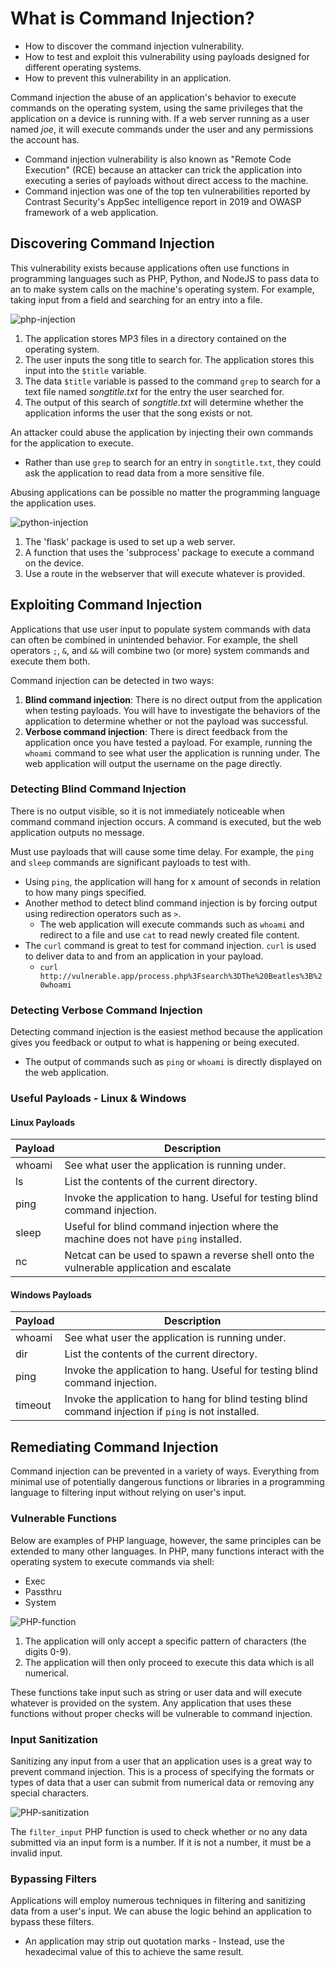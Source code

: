 # What is Command Injection?

* How to discover the command injection vulnerability.
* How to test and exploit this vulnerability using payloads designed for different operating systems.
* How to prevent this vulnerability in an application.

Command injection the abuse of an application's behavior to execute commands on the operating system, using the same privileges that the application on a device is running with. If a web server running as a user named _joe_, it will execute commands under the user and any permissions the account has.

* Command injection vulnerability is also known as "Remote Code Execution" (RCE) because an attacker can trick the application into executing a series of payloads without direct access to the machine.
* Command injection was one of the top ten vulnerabilities reported by Contrast Security's AppSec intelligence report in 2019 and OWASP framework of a web application.

## Discovering Command Injection

This vulnerability exists because applications often use functions in programming languages such as PHP, Python, and NodeJS to pass data to an to make system calls on the machine's operating system. For example, taking input from a field and searching for an entry into a file.

![php-injection](https://tryhackme-images.s3.amazonaws.com/user-uploads/5de96d9ca744773ea7ef8c00/room-content/a54a09f7c4efa1d340ab678ece230c44.png)

1. The application stores MP3 files in a directory contained on the operating system.
2. The user inputs the song title to search for. The application stores this input into the `$title` variable.
3. The data `$title` variable is passed to the command `grep` to search for a text file named _songtitle.txt_ for the entry the user searched for.
4. The output of this search of _songtitle.txt_ will determine whether the application informs the user that the song exists or not.

An attacker could abuse the application by injecting their own commands for the application to execute.

* Rather than use `grep` to search for an entry in `songtitle.txt`, they could ask the application to read data from a more sensitive file.

Abusing applications can be possible no matter the programming language the application uses.

![python-injection](https://tryhackme-images.s3.amazonaws.com/user-uploads/5de96d9ca744773ea7ef8c00/room-content/04a1cb87fad0a9b47761afddc48e0bf2.png)

1. The 'flask' package is used to set up a web server.
2. A function that uses the 'subprocess' package to execute a command on the device.
3. Use a route in the webserver that will execute whatever is provided.

## Exploiting Command Injection

Applications that use user input to populate system commands with data can often be combined in unintended behavior. For example, the shell operators `;`, `&`, and `&&` will combine two (or more) system commands and execute them both.

Command injection can be detected in two ways:

1. **Blind command injection**: There is no direct output from the application when testing payloads. You will have to investigate the behaviors of the application to determine whether or not the payload was successful.
2. **Verbose command injection**: There is direct feedback from the application once you have tested a payload. For example, running the `whoami` command to see what user the application is running under. The web application will output the username on the page directly.

### Detecting Blind Command Injection

There is no output visible, so it is not immediately noticeable when command command injection occurs. A command is executed, but the web application outputs no message.

Must use payloads that will cause some time delay. For example, the `ping` and `sleep` commands are significant payloads to test with.

* Using `ping`, the application will hang for x amount of seconds in relation to how many pings specified.
* Another method to detect blind command injection is by forcing output using redirection operators such as `>`.
  * The web application will execute commands such as `whoami` and redirect to a file and use `cat` to read newly created file content.
* The `curl` command is great to test for command injection. `curl` is used to deliver data to and from an application in your payload.
  * `curl http://vulnerable.app/process.php%3Fsearch%3DThe%20Beatles%3B%20whoami`

### Detecting Verbose Command Injection

Detecting command injection is the easiest method because the application gives you feedback or output to what is happening or being executed.

* The output of commands such as `ping` or `whoami` is directly displayed on the web application.

### Useful Payloads - Linux & Windows

#### Linux Payloads

| Payload | Description                                                                              |
| ------- | ---------------------------------------------------------------------------------------- |
| whoami  | See what user the application is running under.                                          |
| ls      | List the contents of the current directory.                                              |
| ping    | Invoke the application to hang. Useful for testing blind command injection.              |
| sleep   | Useful for blind command injection where the machine does not have `ping` installed.     |
| nc      | Netcat can be used to spawn a reverse shell onto the vulnerable application and escalate |

#### Windows Payloads

| Payload | Description                                                                                          |
| ------- | ---------------------------------------------------------------------------------------------------- |
| whoami  | See what user the application is running under.                                                      |
| dir     | List the contents of the current directory.                                                          |
| ping    | Invoke the application to hang. Useful for testing blind command injection.                          |
| timeout | Invoke the application to hang for blind testing blind command injection if `ping` is not installed. |

## Remediating Command Injection

Command injection can be prevented in a variety of ways. Everything from minimal use of potentially dangerous functions or libraries in a programming language to filtering input without relying on user's input.

### Vulnerable Functions

Below are examples of PHP language, however, the same principles can be extended to many other languages. In PHP, many functions interact with the operating system to execute commands via shell:

* Exec
* Passthru
* System

![PHP-function](https://tryhackme-images.s3.amazonaws.com/user-uploads/5de96d9ca744773ea7ef8c00/room-content/14acf436361fcfb7efced4b2f416b3d5.png)

1. The application will only accept a specific pattern of characters (the digits 0-9).
2. The application will then only proceed to execute this data which is all numerical.

These functions take input such as string or user data and will execute whatever is provided on the system. Any application that uses these functions without proper checks will be vulnerable to command injection.

### Input Sanitization

Sanitizing any input from a user that an application uses is a great way to prevent command injection. This is a process of specifying the formats or types of data that a user can submit from numerical data or removing any special characters.

![PHP-sanitization](https://tryhackme-images.s3.amazonaws.com/user-uploads/5de96d9ca744773ea7ef8c00/room-content/06e83dfe3791664ed0bb9bc9ffd3e581.png)

The `filter_input` PHP function is used to check whether or no any data submitted via an input form is a number. If it is not a number, it must be a invalid input.

### Bypassing Filters

Applications will employ numerous techniques in filtering and sanitizing data from a user's input. We can abuse the logic behind an application to bypass these filters.

* An application may strip out quotation marks - Instead, use the hexadecimal value of this to achieve the same result.
